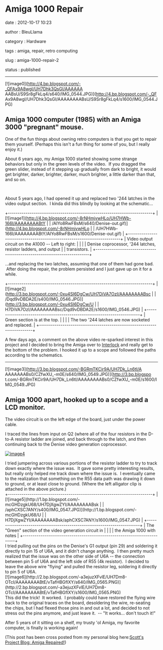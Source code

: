 Amiga 1000 Repair
=================

date
:   2012-10-17 10:23

author
:   BleuLlama

category
:   Hardware

tags
:   amiga, repair, retro computing

slug
:   amiga-1000-repair-2

status
:   published

  -------------------------------------------------------------------
  [![image0](http://4.bp.blogspot.com/-_QFAx9A8wgI/UH7Dhk3QsGI/AAAAAA
  AABsU/S9Sr8gFkLq4/s640/IMG_0544.JPG)](http://4.bp.blogspot.com/-_QF
  Ax9A8wgI/UH7Dhk3QsGI/AAAAAAAABsU/S9Sr8gFkLq4/s1600/IMG_0544.JPG)

  Amiga 1000 computer (1985) with an Amiga 3000 "pregnant" mouse.
  -------------------------------------------------------------------

One of the fun things about owning retro computers is that you get to
repair them yourself. (Perhaps this isn't a fun thing for some of you,
but I really enjoy it.)

About 6 years ago, my Amiga 1000 started showing some strange behaviors
but only in the green levels of the video.  If you dragged the green
slider, instead of it stepping up gradually from dark to bright, it
would get brighter, darker, brighter, darker, much brighter, a little
darker than that, and so on.

 

About 5 years ago, I had opened it up and replaced two '244 latches in
the video output section.  I kinda did this blindly by looking at the
schematic...

+--------------------------------------------------------------------------+
| [![image1](http://4.bp.blogspot.com/-8rNHmjvwHLo/UH7HWb-166I/AAAAAAAABtY |
| /AIYo8RwFBsM/s640/Denise-out.gif)](http://4.bp.blogspot.com/-8rNHmjvwHLo |
| /UH7HWb-166I/AAAAAAAABtY/AIYo8RwFBsM/s1600/Denise-out.gif)               |
+--------------------------------------------------------------------------+
| Video output circuit on the A1000 -- Left to right:                      |
|                                                                          |
| Denise coprocessor, '244 latches, resistor ladders, and output           |
| transistors.                                                             |
+--------------------------------------------------------------------------+

...and replacing the two latches, assuming that one of them had gone
bad.  After doing the repair, the problem persisted and I just gave up
on it for a while.

+--------------------------------------------------------------------------+
| [![image2](http://3.bp.blogspot.com/-0xu4SI6DgCw/UH7DiVA7OzI/AAAAAAAABsc |
| /Dqd9vDBDA2E/s400/IMG_0546.JPG)](http://3.bp.blogspot.com/-0xu4SI6DgCw/U |
| H7DiVA7OzI/AAAAAAAABsc/Dqd9vDBDA2E/s1600/IMG_0546.JPG)                   |
+--------------------------------------------------------------------------+
| Green section is at the top.                                             |
|                                                                          |
| The two '244 latches are now socketed and replaced.                      |
+--------------------------------------------------------------------------+

A few days ago, a comment on the above video re-sparked interest in this
project and I decided to bring the Amiga over
to [Interlock](http://interlockroc.org/) and really get to the bottom of
the problem. I hooked it up to a scope and followed the paths according
to the schematics.

  --------------------------------------------------------------
  [![image3](http://3.bp.blogspot.com/-BGRmTKCir9A/UH7Dk_Ln6tI/A
  AAAAAAABs0/CZfwXU_-m0E/s640/IMG_0549.JPG)](http://3.bp.blogspo
  t.com/-BGRmTKCir9A/UH7Dk_Ln6tI/AAAAAAAABs0/CZfwXU_-m0E/s1600/I
  MG_0549.JPG)

  Amiga 1000 apart, hooked up to a scope and a LCD monitor.
  --------------------------------------------------------------

The video circuit is on the left edge of the board, just under the power
cable.

I traced the lines from input on Q2 (where all of the four resistors in
the D-to-A resistor ladder are joined, and back through to the latch,
and then continuing back to the Denise video generation coprocessor.

[![image4](http://4.bp.blogspot.com/-Z9jwp8H9SmI/UH7Dj99trmI/AAAAAAAABss/JmJd8sqc1C0/s400/IMG_0548.JPG)](http://4.bp.blogspot.com/-Z9jwp8H9SmI/UH7Dj99trmI/AAAAAAAABss/JmJd8sqc1C0/s1600/IMG_0548.JPG)

<div>
I tried jumpering across various portions of the resistor ladder to try
to track down exactly where the issue was.  It gave some pretty
interesting results, but really only helped me track down where the
issue is.  I eventually came to the realization that something on the
R55 data path was drawing it down to ground, or at least close to
ground. (Where the left alligator clip is attached in the above
picture.)

</div>
+--------------------------------------------------------------------------+
| [![image5](http://1.bp.blogspot.com/-mcGHDzgkU68/UH7DjXgwZYI/AAAAAAAABsk |
| /aphCXSC7ANY/s400/IMG_0547.JPG)](http://1.bp.blogspot.com/-mcGHDzgkU68/U |
| H7DjXgwZYI/AAAAAAAABsk/aphCXSC7ANY/s1600/IMG_0547.JPG)                   |
+--------------------------------------------------------------------------+
| The "Green" section of the video generation circuit in                   |
|                                                                          |
| the Amiga 1000 with notes                                                |
+--------------------------------------------------------------------------+

<div>
I tried pulling out the pins on the Denise's G1 output (pin 29) and
soldering it directly to pin 15 of U6A, and it didn't change anything.
 I then pretty much realized that the issue was on the other side of U6A
-- the connection between pin 5 of U6A and the left side of R55 (4k
resistor).  I decided to leave the above wire "flying" and pulled the
resistor leg, soldering it directly to pin 5 of U6A.

</div>
[![image6](http://2.bp.blogspot.com/-a3ejuzXFvlE/UH7Dm8-OTcI/AAAAAAAABtE/vTafHBGflXY/s640/IMG_0565.PNG)](http://2.bp.blogspot.com/-a3ejuzXFvlE/UH7Dm8-OTcI/AAAAAAAABtE/vTafHBGflXY/s1600/IMG_0565.PNG)

<div>
This did the trick!  It worked.  I probably could have restored the
flying wire back to the original traces on the board, desoldering the
wire, re-seating the chips, but I had flexed those pins in and out a
lot, and decided to not stress out the pins anymore, and just leave it.
 -- "It works... don't touch it!"

After 5 years of it sitting on a shelf, my trusty 'ol Amiga, my favorite
computer, is finally is working again!

(This post has been cross posted from my personal blog here:[Scott's
Project Blog: Amiga
Repaired!](http://geodesicsphere.blogspot.com/2012/10/amiga-1000-repaired.html))

 

</div>

